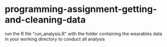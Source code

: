 # programming-assignment-getting-and-cleaning-data

run the R file "run_analysis.R" with the folder containing the wearables data in your working directory to conduct all analysis

